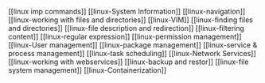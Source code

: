 [[linux imp commands]]
[[linux-System Information]]
[[linux-navigation]]
[[linux-working with files and directories]]
[[linux-VIM]]
[[linux-finding files and directories]]
[[linux-file description and redirection]]
[[linux-filtering content]]
[[linux-regular expression]]
[[linux-permission management]]
[[linux-User management]]
[[linux-package management]]
[[linux-service & process management]]
[[linux-task scheduling]]
[[linux-Network Services]]
[[linux-working with webservices]]
[[linux-backup and restor]]
[[linux-file system management]]
[[linux-Containerization]]
